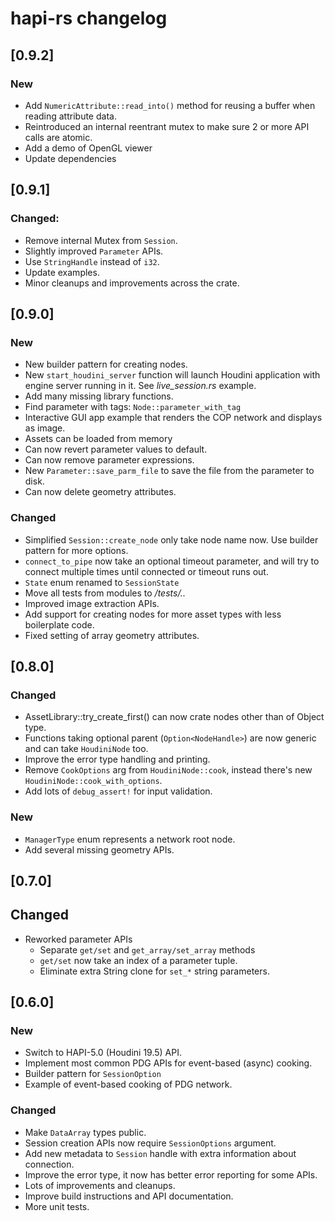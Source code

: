 # hapi-rs changelog

## [0.9.2]
### New
- Add `NumericAttribute::read_into()` method for reusing a buffer when reading attribute data.
- Reintroduced an internal reentrant mutex to make sure 2 or more API calls are atomic.
- Add a demo of OpenGL viewer
- Update dependencies

## [0.9.1]
### Changed:
- Remove internal Mutex from `Session`.
- Slightly improved `Parameter` APIs.
- Use `StringHandle` instead of `i32`.
- Update examples.
- Minor cleanups and improvements across the crate.

## [0.9.0]
### New
- New builder pattern for creating nodes.
- New `start_houdini_server` function will launch Houdini application
  with engine server running in it. See _live_session.rs_ example.
- Add many missing library functions.
- Find parameter with tags: `Node::parameter_with_tag`
- Interactive GUI app example that renders the COP network and displays as image.
- Assets can be loaded from memory
- Can now revert parameter values to default.
- Can now remove parameter expressions.
- New `Parameter::save_parm_file` to save the file from the parameter to disk.
- Can now delete geometry attributes.


### Changed
- Simplified `Session::create_node` only take node name now. Use builder pattern for
  more options.
- `connect_to_pipe` now take an optional timeout parameter, and will try to connect multiple times
  until connected or timeout runs out.
- `State` enum renamed to `SessionState`
- Move all tests from modules to _/tests/.._
- Improved image extraction APIs.
- Add support for creating nodes for more asset types with less boilerplate code.
- Fixed setting of array geometry attributes.



## [0.8.0]
### Changed
- AssetLibrary::try_create_first() can now crate nodes other than of Object type.
- Functions taking optional parent (`Option<NodeHandle>`) are now generic and can take `HoudiniNode` too.
- Improve the error type handling and printing.
- Remove `CookOptions` arg from `HoudiniNode::cook`, instead there's new `HoudiniNode::cook_with_options`.
- Add lots of `debug_assert!` for input validation.

### New
- `ManagerType` enum represents a network root node.
- Add several missing geometry APIs.

## [0.7.0]
## Changed
- Reworked parameter APIs
  - Separate `get/set` and `get_array/set_array` methods
  - `get/set` now take an index of a parameter tuple.
  - Eliminate extra String clone for `set_*` string parameters.

## [0.6.0]
### New
- Switch to HAPI-5.0 (Houdini 19.5) API.
- Implement most common PDG APIs for event-based (async) cooking.
- Builder pattern for `SessionOption`
- Example of event-based cooking of PDG network.

### Changed
- Make `DataArray` types public.
- Session creation APIs now require `SessionOptions` argument.
- Add new metadata to `Session` handle with extra information about connection.
- Improve the error type, it now has better error reporting for some APIs.
- Lots of improvements and cleanups.
- Improve build instructions and API documentation.
- More unit tests.
